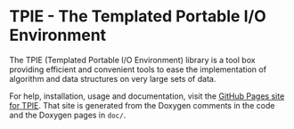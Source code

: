 TPIE - The Templated Portable I/O Environment
=============================================

The TPIE (Templated Portable I/O Environment) library is a tool box providing
efficient and convenient tools to ease the implementation of algorithm and data
structures on very large sets of data.

For help, installation, usage and documentation, visit the
[GitHub Pages site for TPIE](https://thomasmoelhave.github.com/tpie).
That site is generated from the Doxygen comments in the code and the Doxygen
pages in `doc/`.
